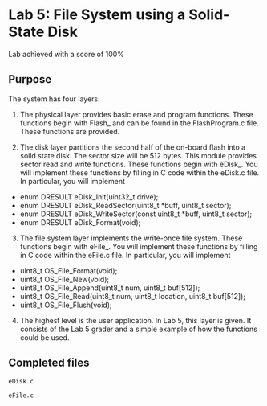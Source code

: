 # Lab 5: File System using a Solid-State Disk

Lab achieved with a score of 100%

## Purpose

The system has four layers:

1. The physical layer provides basic erase and program functions. These functions begin with Flash_ and can be found in the FlashProgram.c file. These functions are provided.

2. The disk layer partitions the second half of the on-board flash into a solid state disk. The sector size will be 512 bytes. This module provides sector read and write functions. These functions begin with eDisk_. You will implement these functions by filling in C code within the eDisk.c file. In particular, you will implement
- enum DRESULT eDisk_Init(uint32_t drive);
- enum DRESULT eDisk_ReadSector(uint8_t *buff, uint8_t sector);
- enum DRESULT eDisk_WriteSector(const uint8_t *buff, uint8_t sector);
- enum DRESULT eDisk_Format(void);

3. The file system layer implements the write-once file system. These functions begin with eFile_. You will implement these functions by filling in C code within the eFile.c file. In particular, you will implement
- uint8_t OS_File_Format(void);
- uint8_t OS_File_New(void);
- uint8_t OS_File_Append(uint8_t num, uint8_t buf[512]);
- uint8_t OS_File_Read(uint8_t num, uint8_t location, uint8_t buf[512]);
- uint8_t OS_File_Flush(void);

4. The highest level is the user application. In Lab 5, this layer is given. It consists of the Lab 5 grader and a simple example of how the functions could be used.

## Completed files

`eDisk.c`

`eFile.c`
